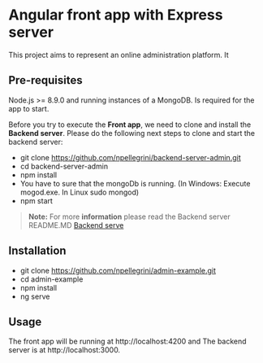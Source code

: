 # Angular front app with Express server

This project aims to represent an online administration platform. It 


## Pre-requisites

Node.js >= 8.9.0 and running instances of a MongoDB. Is required for the app to start. 

Before you try to execute the **Front app**, we need to clone and install the **Backend server**. Please do the following next steps to clone and start the backend server:

- git clone https://github.com/npellegrini/backend-server-admin.git
- cd backend-server-admin
- npm install
- You have to sure that the mongoDb is running. (In Windows: Execute mogod.exe. In Linux sudo mongod)
- npm start

> **Note:** For more **information** please read  the Backend server README.MD [Backend serve](https://github.com/npellegrini/backend-server-admin.git)

## Installation

- git clone https://github.com/npellegrini/admin-example.git
- cd admin-example
- npm install
- ng serve


## Usage

The front app will be running at http://localhost:4200 and The backend server is at http://localhost:3000.
